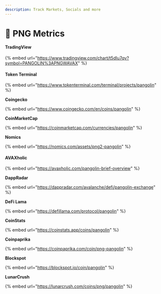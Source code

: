 ```yaml
---
description: Track Markets, Socials and more
---
```


# 🔎 PNG Metrics

#### **TradingView**

{% embed url="https://www.tradingview.com/chart/t5dIu7qv?symbol=PANGOLIN%3APNGWAVAX" %}

#### **Token Terminal**

{% embed url="https://www.tokenterminal.com/terminal/projects/pangolin" %}

**Coingecko**

{% embed url="https://www.coingecko.com/en/coins/pangolin" %}

**CoinMarketCap**

{% embed url="https://coinmarketcap.com/currencies/pangolin" %}

**Nomics**

{% embed url="https://nomics.com/assets/png2-pangolin" %}

#### AVAXholic

{% embed url="https://avaxholic.com/pangolin-brief-overview" %}

**DappRadar**

{% embed url="https://dappradar.com/avalanche/defi/pangolin-exchange" %}

**DeFi Lama**

{% embed url="https://defillama.com/protocol/pangolin" %}

**CoinStats**

{% embed url="https://coinstats.app/coins/pangolin" %}

**Coinpaprika**

{% embed url="https://coinpaprika.com/coin/png-pangolin" %}

**Blockspot**

{% embed url="https://blockspot.io/coin/pangolin" %}

**LunarCrush**

{% embed url="https://lunarcrush.com/coins/png/pangolin" %}
